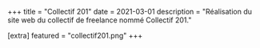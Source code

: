 +++
title = "Collectif 201"
date = 2021-03-01
description = "Réalisation du site web du collectif de freelance nommé Collectif 201."

[extra]
featured = "collectif201.png"
+++
